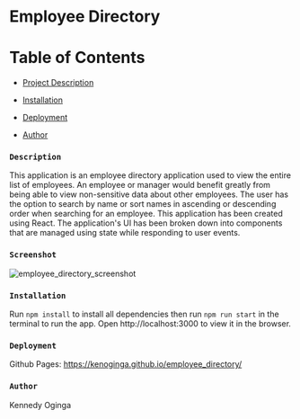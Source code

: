 # Employee Directory

# Table of Contents
* [Project Description](#Description)

* [Installation](#Installation)

* [Deployment](#Deployment)

* [Author](#Author)


### `Description`
This application is an employee directory application used to view the entire list of employees. An employee or manager would benefit greatly from being able to view non-sensitive data about other employees. The user has the option to search by name or sort names in ascending or descending order when searching for an employee. This application has been created using React. The application's UI has been broken down into components that are managed using state while responding to user events.

### `Screenshot`
![employee_directory_screenshot](https://user-images.githubusercontent.com/72943649/104676720-8bd11b00-56ad-11eb-9d70-d9e87eebfc2b.PNG)

### `Installation`
Run `npm install` to install all dependencies then run `npm run start` in the terminal to run the app. Open http://localhost:3000 to view it in the browser.


### `Deployment`
Github Pages: https://kenoginga.github.io/employee_directory/

### `Author`
Kennedy Oginga
